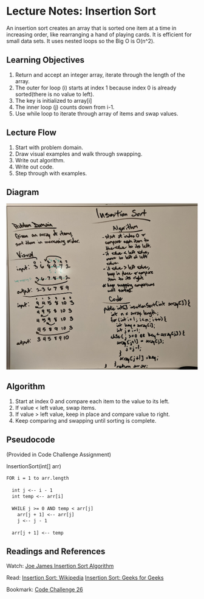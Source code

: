 # Lecture Notes: Insertion Sort

An insertion sort creates an array that is sorted one item at a time in increasing order, like rearranging a hand of playing cards. 
It is efficient for small data sets. It uses nested loops so the Big O is O(n^2).

## Learning Objectives

1. Return and accept an integer array, iterate through the length of the array.
2. The outer for loop (i) starts at index 1 because index 0 is already sorted(there is no value to left).
3. The key is initialized to array[i]
4. The inner loop (j) counts down from i-1. 
5. Use while loop to iterate through array of items and swap values. 

## Lecture Flow

1. Start with problem domain.
2. Draw visual examples and walk through swapping. 
3. Write out algorithm.
5. Write out code. 
5. Step through with examples.

## Diagram

<img src="assets/insertion_sort.jpg">

## Algorithm

1. Start at index 0 and compare each item to the value to its left. 
2. If value < left value, swap items. 
3. If value > left value, keep in place and compare value to right.
4. Keep comparing and swapping until sorting is complete. 

## Pseudocode

(Provided in Code Challenge Assignment)

InsertionSort(int[] arr)
  
    FOR i = 1 to arr.length
    
      int j <-- i - 1
      int temp <-- arr[i]
      
      WHILE j >= 0 AND temp < arr[j]
        arr[j + 1] <-- arr[j]
        j <-- j - 1
        
      arr[j + 1] <-- temp

## Readings and References

Watch: <a href="https://www.youtube.com/watch?v=lCDZ0IprFw4">Joe James Insertion Sort Algorithm</a>

Read: <a href="https://en.wikipedia.org/wiki/Insertion_sort">Insertion Sort: Wikipedia</a>
<a href="https://www.geeksforgeeks.org/insertion-sort/">Insertion Sort: Geeks for Geeks</a>

Bookmark: <a href="https://canvas.instructure.com/courses/1576285/assignments/11066194">Code Challenge 26</a>

